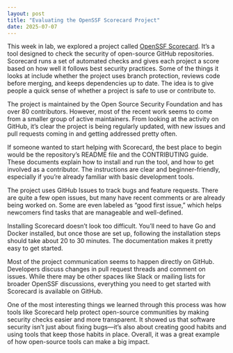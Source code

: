 ```yaml
---
layout: post
title: "Evaluating the OpenSSF Scorecard Project"
date: 2025-07-07
---
```


This week in lab, we explored a project called [OpenSSF Scorecard](https://github.com/ossf/scorecard). It’s a tool designed to check the security of open-source GitHub repositories. Scorecard runs a set of automated checks and gives each project a score based on how well it follows best security practices. Some of the things it looks at include whether the project uses branch protection, reviews code before merging, and keeps dependencies up to date. The idea is to give people a quick sense of whether a project is safe to use or contribute to.

The project is maintained by the Open Source Security Foundation and has over 80 contributors. However, most of the recent work seems to come from a smaller group of active maintainers. From looking at the activity on GitHub, it’s clear the project is being regularly updated, with new issues and pull requests coming in and getting addressed pretty often.

If someone wanted to start helping with Scorecard, the best place to begin would be the repository’s README file and the CONTRIBUTING guide. These documents explain how to install and run the tool, and how to get involved as a contributor. The instructions are clear and beginner-friendly, especially if you’re already familiar with basic development tools.

The project uses GitHub Issues to track bugs and feature requests. There are quite a few open issues, but many have recent comments or are already being worked on. Some are even labeled as “good first issue,” which helps newcomers find tasks that are manageable and well-defined.

Installing Scorecard doesn’t look too difficult. You’ll need to have Go and Docker installed, but once those are set up, following the installation steps should take about 20 to 30 minutes. The documentation makes it pretty easy to get started.

Most of the project communication seems to happen directly on GitHub. Developers discuss changes in pull request threads and comment on issues. While there may be other spaces like Slack or mailing lists for broader OpenSSF discussions, everything you need to get started with Scorecard is available on GitHub.

One of the most interesting things we learned through this process was how tools like Scorecard help protect open-source communities by making security checks easier and more transparent. It showed us that software security isn’t just about fixing bugs—it’s also about creating good habits and using tools that keep those habits in place. Overall, it was a great example of how open-source tools can make a big impact.
